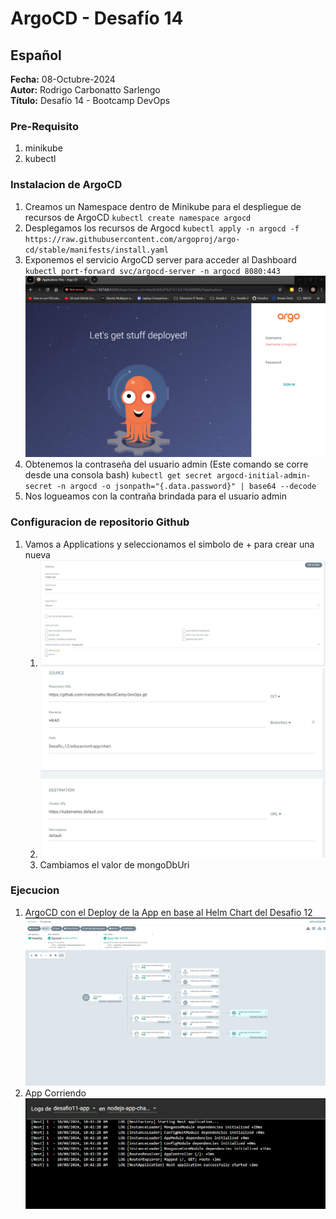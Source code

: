#  ArgoCD - Desafío 14

## Español

**Fecha:** 08-Octubre-2024  
**Autor:** Rodrigo Carbonatto Sarlengo  
**Título:** Desafío 14 - Bootcamp DevOps

### Pre-Requisito
1. minikube
2. kubectl

### Instalacion de ArgoCD
1. Creamos un Namespace dentro de Minikube para el despliegue de recursos de ArgoCD
    `kubectl create namespace argocd`
2. Desplegamos los recursos de Argocd
    `kubectl apply -n argocd -f https://raw.githubusercontent.com/argoproj/argo-cd/stable/manifests/install.yaml`
3. Exponemos el servicio ArgoCD server para acceder al Dashboard
    `kubectl port-forward svc/argocd-server -n argocd 8080:443`
    ![ArgoCD Expuesto](./ScreenCapture/1.%20ArgoCD%20Expuesto.png)
4. Obtenemos la contraseña del usuario admin (Este comando se corre desde una consola bash)
    `kubectl get secret argocd-initial-admin-secret -n argocd -o jsonpath="{.data.password}" | base64 --decode` 
5. Nos logueamos con la contraña brindada para el usuario admin

### Configuracion de repositorio Github
1. Vamos a Applications y seleccionamos el simbolo de + para crear una nueva
    1. ![ArgoCD Github Repo COnfig](./ScreenCapture/2.%20ArgoCD%20Github%20Repo%20COnfig.png)
    2. ![ArgoCD Github Repo COnfig](./ScreenCapture/3.%20ArgoCD%20Github%20Repo%20COnfig.png)
    3. Cambiamos el valor de mongoDbUri

### Ejecucion
1. ArgoCD con el Deploy de la App en base al Helm Chart del Desafio 12
    ![ArgoCD Running App](./ScreenCapture/4.%20App%20Running.png)
2. App Corriendo
    ![App Corriendo](./ScreenCapture/5.App%20Corriendo.png)
